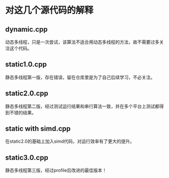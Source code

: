 # 对这几个源代码的解释
## dynamic.cpp
动态多线程，只是一次尝试，该算法不适合用动态多线程的方法，故不需要过多关注这个代码。
## static1.0.cpp
静态多线程第一版，存在错误，留在仓库里是为了自己后续学习，不必关注。
## static2.0.cpp
静态多线程第二版，经过测试运行结果和串行算法一致，并在多个平台上测试都得到不错的结果。
## static with simd.cpp 
在static2.0的基础上加入simd代码，对运行效率有了更大的提升。
## static3.0.cpp
静态多线程第三版，经过profile后改进的最佳版本！

